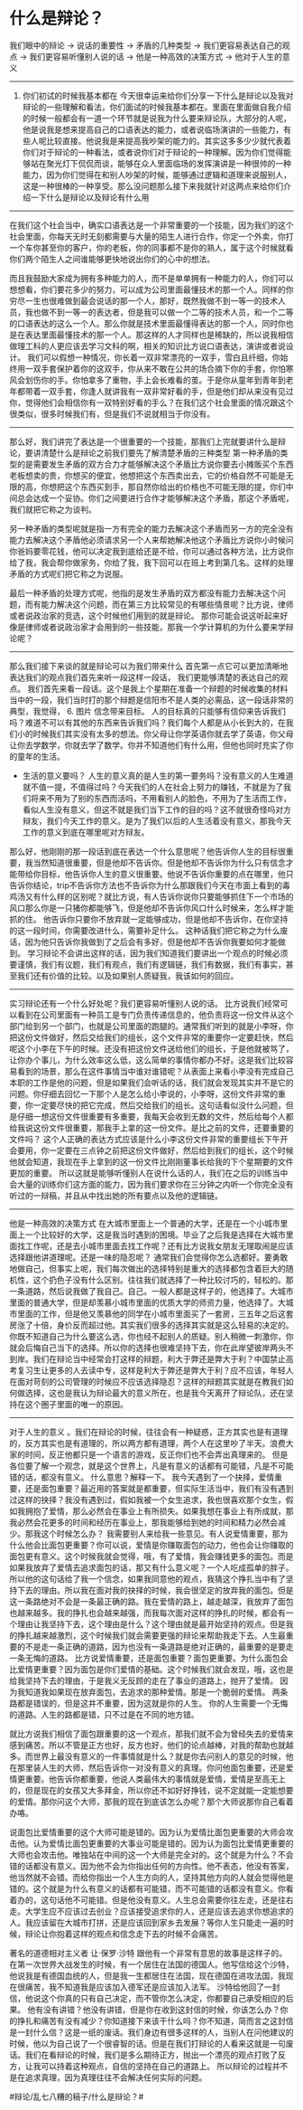 # 什么是辩论？
我们眼中的辩论 -> 说话的重要性 -> 矛盾的几种类型 -> 我们更容易表达自己的观点 ->  我们更容易听懂别人说的话 -> 他是一种高效的决策方式 -> 他对于人生的意义

- - - -
1. 你们初试的时候我基本都在
今天很幸运来给你们分享一下什么是辩论以及我对辩论的一些理解和看法，你们面试的时候我基本都在。里面在里面做自我介绍的时候一般都会有一道一个环节就是说我为什么要来辩论队，大部分的人呢，他是说我是想来提高自己的口语表达的能力，或者说临场演讲的一些能力，有些人呢比较直接。他说我是来提高我吵架的能力的。其实这多多少少就代表着你们对于辩论的一种看法，或者说你们对于辩论的一种理解。因为你们觉得能够站在聚光灯下侃侃而谈，能够在众人里面临场的发挥演讲是一种很帅的一种能力，因为你们觉得在和别人吵架的时候，能够通过逻辑和道理来说服别人，这是一种很棒的一种享受。那么没问题那么接下来我就针对这两点来给你们介绍一下什么是辩论以及辩论有什么用
- - - -
在我们这个社会当中，确实口语表达是一个非常重要的一个技能，因为我们的这个社会里面，你每天无时无刻都需要与大量的陌生人进行合作，你定一个外卖，你打一个车你甚至你的客户，你的老板，你的同事都不是你的熟人，属于这个时候就看你们两个陌生人之间谁能够更快地说出你们的心中的想法。

而且我鼓励大家成为拥有多种能力的人，而不是单单拥有一种能力的人，你们可以想想看，你们要花多少的努力，可以成为公司里面最懂技术的那一个人。同样的你穷尽一生也很难做到最会说话的那一个人，那好，既然我做不到一等一的技术人员，我也做不到一等一的表达者，但是我可以做一个二等的技术人员，和一个二等的口语表达的这么一个人。那么你就是技术里面最懂得表达的那一个人，同时你也是在表达里面最懂技术的那一个人。那这样的人才同样也是稀缺的，所以说我相信做理工科的人更应该去学习文科的啊，相关的知识比方说口语表达，演讲或者说设计。
我们可以假想一种情况，你长着一双非常漂亮的一双手，雪白且纤细，你始终用一双手套保护着你的这双手，你从来不敢在公共的场合摘下你的手套，你怕寒风会划伤你的手。你怕拿多了重物，手上会长难看的茧。于是你从童年到青年到老年都带着一双手套，你逢人就讲我有一双非常好看的手，但是他们却从来没有见过你，觉得他们会相信你有一双特别好看的手么？在我们这个社会里面的情况跟这个很类似，很多时候我们有，但是我们不说就相当于你没有。
- - - -
那么好，我们讲完了表达是一个很重要的一个技能，那我们上完就要讲什么是辩论，要讲清楚什么是辩论之前我们要先了解清楚矛盾的三种类型
第一种矛盾的类型的是需要发生矛盾的双方合力才能够解决这个矛盾比方说你要去小摊贩买个东西老板想卖的贵，你想买的便宜，他想把这个东西卖出去，它的价格自然不可能是无限的高，你想把这个东西买到手，那自然你给出的价格也不可能无限的提，你们中间总会达成一个妥协。你们之间要进行合作才能够解决这个矛盾，那这个矛盾呢，我们就把它称之为谈判。

另一种矛盾的类型呢就是指一方有完全的能力去解决这个矛盾而另一方的完全没有能力去解决这个矛盾他必须请求另一个人来帮她解决他这个矛盾比方说你小时候问你爸妈要零花钱，他可以决定我到底给还是不给，你可以通过各种方法，比方说你给了我，我会帮你做家务，你给了我，我下回可以在班上考到第几名。这样的处理矛盾的方式呢们把它称之为说服。

最后一种矛盾的处理方式呢，他指的是发生矛盾的双方都没有能力去解决这个问题，而有能力解决这个问题，而在第三方比较常见的有哪些情景呢？比方说，律师或者说政治家的竞选，这个时候他们用到的就是辩论。
那你可能会说这听起来好像是律师或者说政治家才会用到的一些技能，那我一个学计算机的为什么要来学辩论呢？
- - - -
那么我们接下来谈的就是辩论可以为我们带来什么
首先第一点它可以更加清晰地表达我们的观点我们首先来听一段这样一段话，
我们更能够清楚的表达自己的观点。
我们首先来看一段话。这个是我上个星期在准备一个辩题的时候收集的材料当中的一段，我们当时打的那个辩题是信阳市不是人类的必需品，这一段话非常的典型，我觉得，
6. 图片
信念带来目标。
人的目标真的只能够有信仰来告诉我们吗？难道不可以有其他的东西来告诉我们吗？我们每个人都是从小长到大的，在我们小的时候我们其实没有太多的想法。你父母让你学英语你就去学了英语，你父母让你去学数学，你就去学了数学。你并不知道他们有什么用，但他也同时充实了你的童年的生活。

* 生活的意义要吗？
人生的意义真的是人生的第一要务吗？没有意义的人生难道就不值一提，不值得过吗？今天我们的人在社会上努力的赚钱，不就是为了我们将来不用为了别的东西而活吗，不用看别人的脸色，不用为了生活而工作，看似人生没有意义，但这不就是我们当下工作的目的吗？这不就很奇怪吗对方辩友，我们今天工作的意义。是为了我们以后的人生活着没有意义，那我今天工作的意义到底在哪里呢对方辩友。

那么好，他刚刚的那一段话到底在表达一个什么意思呢？他告诉你人生的目标很重要，我当然知道很重要，但是他却不告诉你。但是他却不告诉你为什么只有信念才能带给你目标，他告诉你人生的意义很重要。他说不告诉你重要的点在哪里，他只告诉你结论，trip不告诉你方法也不告诉你为什么那跟我们今天在市面上看到的毒鸡汤又有什么样的区别呢？就比方说，有人告诉你说你只要能够抓住下一个市场的风口那么你是一只猪你都能够飞，但是他却不告诉你风口什么时候来，怎么样才能抓的住。
他告诉你只要你不放弃就一定能够成功，但是他却不告诉你，在你坚持的这一段时间，你需要改进什么，需要补足什么。
这种话我们把它称之为什么废话，因为他只告诉你我做到了之后会有多好，但是他却不告诉你我要如何才能做到。
学习辩论不会讲出这样的话，因为我们知道我们要讲出一个观点的时候必须要谨慎，我们有议题，我们有观点，我们有逻辑链，我们有数据，我们有事实，甚至我们还有价值的比较。以及如果别人质疑我，我该如何的回应。
- - - -
实习辩论还有一个什么好处呢？我们更容易听懂别人说的话。
比方说我们经常可以看到在公司里面有一种员工是专门负责传递信息的，他负责将这一份文件从这个部门给到另一个部门，也就是公司里面的跑腿的。通常我们听到的就是小李呀，你把这份文件做好，然后交给我们的组长，这个文件非常的重要你一定要赶快，然后呢这个小李在下午的时候。还没有把这份文件送给他们的组长，于是他就被骂了，让你办个事儿，为什么效率这么低，这么简单的事情你都办不好。这是我们比较容易看到的场景，那么在这件事情当中谁对谁错呢？从表面上来看小李没有完成自己本职的工作是他的问题，但是如果我们会听话的话，我们就会发现其实并不是它的问题。你仔细去回忆一下那个人是怎么给小李说的，小李呀，这份文件非常的重要，你一定要尽快的把它完成，然后交给我们的组长。这句话看似没什么问题，但是仔细一想这份文件很重要有多重要，我每天会收到无数的文件，然后给每个人都给我说这份文件很重要，那我手上拿的这一份文件。是比之前的文件，还要重要的文件吗？
这个人正确的表达方式应该是什么小李这份文件非常的重要组长下午开会要用，你一定要在三点钟之前把这份文件做好，然后给到我们的组长，这个时候他就会知道，我现在手上拿到的这一份文件比刚刚董事长给我的下个星期要的文件更加的重要。
所以这就是能够听懂别人在说什么话的人，我们在之后的训练当中会大量的训练你们这方面的能力，因为我们要求你在三分钟之内听一个你完全没有听过的一辩稿，并且从中找出她的所有要点以及他的逻辑链。
- - - -
他是一种高效的决策方式
在大城市里面上一个普通的大学，还是在一个小城市里面上一个比较好的大学，这是我当时遇到的困境。毕业了之后我是选择在大城市里面找工作呢，还是去小城市里面去找工作呢？还有比方说我女朋友无理取闹是应该选择跟他讲道理呢。还是一味的隐忍呢？
通常我们会觉得你怎么选都好。要勇敢地做自己，但事实上呢，我们每次做出的选择特别是重大的选择都包含着巨大的随机性，这个扔色子没有什么区别。往往我们就选择了一种比较讨巧的，轻松的。那一条道路，然后说我做了我自己。自己。一般人都是这样子的，他选择了。大城市里面的普通大学，但是却羡慕小城市里面的优质大学的师资力量，他选择了。大城市里面的工作，但是他又羡慕他的同学在小城市里面买了一套房，三五年之后这套房涨了十倍，身价反而超过他。其实我们很多的选择其实就是这么轻易的决定的。你既不知道自己为什么要这么选，你也经不起别人的质疑。别人稍微一刺激你，你就会后悔自己当下的选择。所以你的选择也很难坚持下去，你在此岸望彼岸两头不到岸。我们在辩论当中经常会打这样的辩题，利大于弊还是弊大于利？中国禁止高考复习生让更多的人去读中专，这样是利大于弊还是弊大于利？应不应该，年轻人在面对苛刻的公司管理的时候应不应该选择隐忍？这样的辩题其实就是在教我们如何做选择，这也是我认为辩论最大的意义所在，也是我今天离开了辩论队，还在坚持在这个圈子里面的唯一的原因。
- - - -
对于人生的意义
。我们在辩论的时候，往往会有一种疑惑，正方其实也是有道理的，反方其实也是有道理的，所以两方都有道理，两个人在这里吵了半天。浪费大家的时间，反正他都只是一个语言的游戏，反正你们也不会弄出真理来的。
但是各位要了解一个观念，就是这个世界上，凡是有意义的话都有可能错，凡是不可能错的话，都没有意义。
什么意思？解释一下。
我今天遇到了一个抉择，爱情重要，还是面包重要？最近用的答案就是都重要，但实际生活当中，我们有没有遇到过这样的抉择？我没有遇到过，假如我被一个女生追求，我也很喜欢那个女生，假如我拥抱了爱情，那么必然会在事业上有所损失。如果我想在事业上有所成就，那我必然会花更多的时间和经历在事业上，那我能够给到她的时间和精力必然会减少。那我这个时候怎么办？
我需要别人来给我一些意见。有人说爱情重要，那为什么他会比面包更重要？你可以说，爱情是你赚取面包的动力，他也会让你赚取的面包更有意义。这个时候我就会觉得，哦，有了爱情，我会赚钱更多的面包。而是如果我放弃了爱情去追求面包的话，那又有什么意义呢？一个人吃成孤单的胖子。所以他的这句话给了我一个信念，如果我同意他的观点，我猜这个挣扎当中有了坚持下去的理由。所以我在面对我的抉择的时候，我会很坚定的放弃我的面包。但是这一条路绝对不会是一条最正确的路。我在爱情的路上，越走越深，我放弃了面包也越来越多。我的挣扎也会越来越强，而我每次面对这样的挣扎的时候，都会有一个理由让我坚持下去，这个理由是什么？这个理由就是最开始坚持的观点。但是我的挣扎越来越激烈，这个时候我们就会需要更强的辩论来帮助我走下去。人生最重要的不是走一条正确的道路，因为也没有一条道路是绝对正确的，最重要的是要走一条无悔的道路。
比方说爱情重要，还是面包重要？面包更重要。为什么面包会比爱情更重要？因为面包是你们爱情的基础。这个时候我们就会发现，哦，这也是给我坚持下去的理由，于是我义无反顾的走在了事业的道路上，抛开了爱情。
因为我知道我如果现在放弃面包，去追求的那种爱情。那是一个脆弱的爱情。
两条路都是错误的，但是这并不重要，因为这就是你的人生。
你的人生需要一个无悔的道路。人生的路都是错，只不过是在不同的地方错。

就比方说我们相信了面包跟重要的这一个观点，那我们就不会为曾经失去的爱情来感到痛苦。所以不管是正方也好，反方也好，他们的论点越棒，对我的帮助也就越多。而世界上最没有意义的一件事情就是什么？就是你去问别人的意见的时候，他在那里装人生的大师，然后告诉你一对没有意义的真理。你问他面包重要，还是爱情更重要。他告诉你都重要，他说人类最伟大的事情就是爱情，爱情是至高无上的，但是现在的女孩又大多拜金，所以你还不如好好挣钱，说不定就能一定能想要的爱情。那你问这个大师，那我的现在到底该怎么办呢？那个大师说那你自己看着办咯。

说面包比爱情重要的这个大师可能是错的。因为认为爱情比面包更重要的大师会攻击他。认为爱情比面包更重要的大事业可能是错的。因为认为面包比爱情更重要的大师也会攻击他。唯独站在中间的这一个大师是完全对的。这个就是为什么？不会错的话都没有意义。因为他不会为你指出任何的方向性。他不表态，他没有答案，他当然就不会错。而给你指出一个人生方向的人，坚持其他方向的人就会觉得他是错的。这个就是为什么有意义的话都有可能错，而不可能错的话都没有意义。你看着办的，这句话他不可能错。但是他没有意义。人生总会需要你往左走，还是往右走。大学生应不应该过去创业？应该接受追求你的人，还是应该去追求你想追求的人。我应该留在大城市打拼，还是应该回到家乡去发展？等你人生只能走一遍的时候，辩论让你抱着这样的观点和信念走下去的时候不会痛苦。


著名的道德相对主义者       让·保罗·沙特
跟他有一个非常有意思的故事是这样子的。在第一次世界大战发生的时候，有一个居住在法国的德国人。他写信给这个沙特，他说我是有德国血统的人，但是我一生都居住在法国，现在德国在进攻法国，我现在很痛苦，我不知道我是应该加入德军还是应该加入法军。
沙特给他回了一封信，他说这个你真的只有自己决定，而不管你怎么决定，你都要自己承受相应的后果。
他有没有讲错？他没有讲错，但是你在收到这封信的时候，你该怎么办？你的挣扎和痛苦有没有减少？你知道接下来该干什么吗？你不知道，简而言之这封信是一封什么信？这是一纸的废话。我们身边有很多这样的人，当别人在问他建议的时候，他以为自己说了一个很睿智的话。但是在我们打辩论的人看来这就是一句废话。我们在看辩论的时候，我们是多么期待正方，抛出一个漂亮的观点打败了反方，让我可以持着这种观点，自信的坚持在自己的道路上。
所以辩论的过程并不是在追求真理，因为真理往往不会解决任何实际的问题。





 
#辩论/乱七八糟的稿子/什么是辩论？#